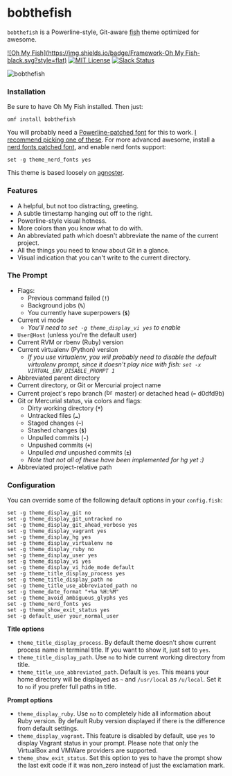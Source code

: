 # bobthefish

`bobthefish` is a Powerline-style, Git-aware [fish][fish] theme optimized for awesome.

[![Oh My Fish](https://img.shields.io/badge/Framework-Oh My Fish-black.svg?style=flat)](https://github.com/oh-my-fish/oh-my-fish) [![MIT License](https://img.shields.io/badge/license-MIT-007EC7.svg?style=flat)](/LICENSE.md) [![Slack Status](https://oh-my-fish-slack.herokuapp.com/badge.svg)](https://oh-my-fish-slack.herokuapp.com)

![bobthefish][screenshot]

### Installation

Be sure to have Oh My Fish installed. Then just:

    omf install bobthefish

You will probably need a [Powerline-patched font][patching] for this to work.
[I recommend picking one of these][fonts]. For more advanced awesome, install a [nerd fonts patched font][nerd-fonts], and enable nerd fonts support:

    set -g theme_nerd_fonts yes

This theme is based loosely on [agnoster][agnoster].

### Features

 * A helpful, but not too distracting, greeting.
 * A subtle timestamp hanging out off to the right.
 * Powerline-style visual hotness.
 * More colors than you know what to do with.
 * An abbreviated path which doesn't abbreviate the name of the current project.
 * All the things you need to know about Git in a glance.
 * Visual indication that you can't write to the current directory.

### The Prompt

 * Flags:
     * Previous command failed (**`!`**)
     * Background jobs (**`%`**)
     * You currently have superpowers (**`$`**)
 * Current vi mode
     * _You'll need to `set -g theme_display_vi yes` to enable_
 * `User@Host` (unless you're the default user)
 * Current RVM or rbenv (Ruby) version
 * Current virtualenv (Python) version
     * _If you use virtualenv, you will probably need to disable the default virtualenv prompt, since it doesn't play nice with fish: `set -x VIRTUAL_ENV_DISABLE_PROMPT 1`_
 * Abbreviated parent directory
 * Current directory, or Git or Mercurial project name
 * Current project's repo branch (<img width="16" alt="branch-glyph" src="https://cloud.githubusercontent.com/assets/53660/8768360/53ee9b58-2e32-11e5-9977-cee0063936fa.png"> master) or detached head (`➦` d0dfd9b)
 * Git or Mercurial status, via colors and flags:
     * Dirty working directory (**`*`**)
     * Untracked files (**`…`**)
     * Staged changes (**`~`**)
     * Stashed changes (**`$`**)
     * Unpulled commits (**`-`**)
     * Unpushed commits (**`+`**)
     * Unpulled _and_ unpushed commits (**`±`**)
     * _Note that not all of these have been implemented for hg yet :)_
 * Abbreviated project-relative path

### Configuration

You can override some of the following default options in your `config.fish`:

```fish
set -g theme_display_git no
set -g theme_display_git_untracked no
set -g theme_display_git_ahead_verbose yes
set -g theme_display_vagrant yes
set -g theme_display_hg yes
set -g theme_display_virtualenv no
set -g theme_display_ruby no
set -g theme_display_user yes
set -g theme_display_vi yes
set -g theme_display_vi_hide_mode default
set -g theme_title_display_process yes
set -g theme_title_display_path no
set -g theme_title_use_abbreviated_path no
set -g theme_date_format "+%a %H:%M"
set -g theme_avoid_ambiguous_glyphs yes
set -g theme_nerd_fonts yes
set -g theme_show_exit_status yes
set -g default_user your_normal_user
```

**Title options**

- `theme_title_display_process`. By default theme doesn't show current process name in terminal title. If you want to show it, just set to `yes`.
- `theme_title_display_path`. Use `no` to hide current working directory from title.
- `theme_title_use_abbreviated_path`. Default is `yes`. This means your home directory will be displayed as `~` and `/usr/local` as `/u/local`. Set it to `no` if you prefer full paths in title.

**Prompt options**
- `theme_display_ruby`. Use `no` to completely hide all information about Ruby version. By default Ruby version displayed if there is the difference from default settings.
- `theme_display_vagrant`. This feature is disabled by default, use `yes` to display Vagrant status in your prompt. Please note that only the VirtualBox and VMWare providers are supported.
- `theme_show_exit_status`. Set this option to yes to have the prompt show the last exit code if it was non_zero instead of just the exclamation mark.

[fish]:       https://github.com/fish-shell/fish-shell
[screenshot]: http://i.0x7f.us/bobthefish.png
[patching]:   https://powerline.readthedocs.org/en/master/installation.html#patched-fonts
[fonts]:      https://github.com/Lokaltog/powerline-fonts
[nerd-fonts]: https://github.com/ryanoasis/nerd-fonts
[agnoster]:   https://gist.github.com/agnoster/3712874
